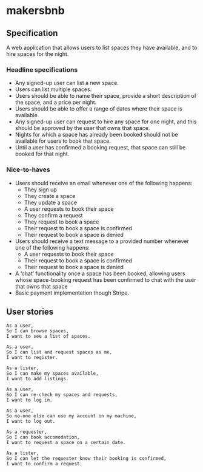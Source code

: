 # makersbnb

## Specification

A web application that allows users to list spaces they have available, and to hire spaces for the night.

### Headline specifications

- Any signed-up user can list a new space.
- Users can list multiple spaces.
- Users should be able to name their space, provide a short description of the space, and a price per night.
- Users should be able to offer a range of dates where their space is available.
- Any signed-up user can request to hire any space for one night, and this should be approved by the user that owns that space.
- Nights for which a space has already been booked should not be available for users to book that space.
- Until a user has confirmed a booking request, that space can still be booked for that night.

### Nice-to-haves

- Users should receive an email whenever one of the following happens:
  - They sign up
  - They create a space
  - They update a space
  - A user requests to book their space
  - They confirm a request
  - They request to book a space
  - Their request to book a space is confirmed
  - Their request to book a space is denied
- Users should receive a text message to a provided number whenever one of the following happens:
  - A user requests to book their space
  - Their request to book a space is confirmed
  - Their request to book a space is denied
- A ‘chat’ functionality once a space has been booked, allowing users whose space-booking request has been confirmed to chat with the user that owns that space
- Basic payment implementation though Stripe.

## User stories

```
As a user,
So I can browse spaces,
I want to see a list of spaces.

As a user,
So I can list and request spaces as me,
I want to register.

As a lister,
So I can make my spaces available,
I want to add listings.

As a user,
So I can re-check my spaces and requests,
I want to log in.

As a user,
So no-one else can use my account on my machine,
I want to log out.

As a requester,
So I can book accomodation,
I want to request a space on a certain date.

As a lister,
So I can let the requester know their booking is confirmed,
I want to confirm a request.
```

